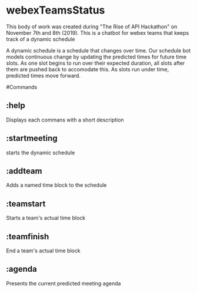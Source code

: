 # webexTeamsStatus
This body of work was created during "The Rise of API Hackathon" on November 7th and 8th (2019).
This is a chatbot for webex teams that keeps track of a dynamic schedule

A dynamic schedule is a schedule that changes over time. Our schedule bot models continuous change by updating the predicted times for future time slots. As one slot begins to run over their expected duration, all slots after them are pushed back to accomodate this. As slots run under time, predicted times move forward.

#Commands
## :help
Displays each commans with a short description
## :startmeeting 
starts the dynamic schedule
## :addteam <teamname> 
Adds a named time block to the schedule
## :teamstart <teamname> 
Starts a team's actual time block
## :teamfinish <teamname> 
End a team's actual time block
## :agenda 
Presents the current predicted meeting agenda
